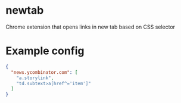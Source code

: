 # newtab
Chrome extension that opens links in new tab based on CSS selector

# Example config

```json
{
  "news.ycombinator.com": [
    "a.storylink",
    "td.subtext>a[href^='item']"
  ]
}
```
